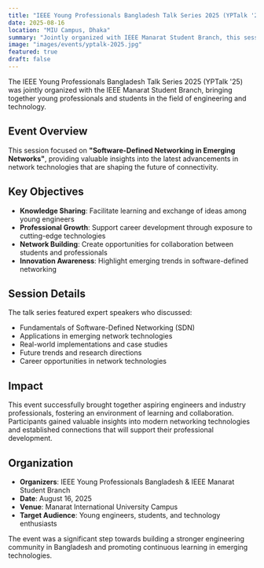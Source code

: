 ```yaml
---
title: "IEEE Young Professionals Bangladesh Talk Series 2025 (YPTalk '25)"
date: 2025-08-16
location: "MIU Campus, Dhaka"
summary: "Jointly organized with IEEE Manarat Student Branch, this session explored 'Software-Defined Networking in Emerging Networks' to promote knowledge sharing and professional growth among young engineers."
image: "images/events/yptalk-2025.jpg"
featured: true
draft: false
---
```


The IEEE Young Professionals Bangladesh Talk Series 2025 (YPTalk '25) was jointly organized with the IEEE Manarat Student Branch, bringing together young professionals and students in the field of engineering and technology.

## Event Overview

This session focused on **"Software-Defined Networking in Emerging Networks"**, providing valuable insights into the latest advancements in network technologies that are shaping the future of connectivity.

## Key Objectives

- **Knowledge Sharing**: Facilitate learning and exchange of ideas among young engineers
- **Professional Growth**: Support career development through exposure to cutting-edge technologies
- **Network Building**: Create opportunities for collaboration between students and professionals
- **Innovation Awareness**: Highlight emerging trends in software-defined networking

## Session Details

The talk series featured expert speakers who discussed:

- Fundamentals of Software-Defined Networking (SDN)
- Applications in emerging network technologies
- Real-world implementations and case studies
- Future trends and research directions
- Career opportunities in network technologies

## Impact

This event successfully brought together aspiring engineers and industry professionals, fostering an environment of learning and collaboration. Participants gained valuable insights into modern networking technologies and established connections that will support their professional development.

## Organization

- **Organizers**: IEEE Young Professionals Bangladesh & IEEE Manarat Student Branch
- **Date**: August 16, 2025
- **Venue**: Manarat International University Campus
- **Target Audience**: Young engineers, students, and technology enthusiasts

The event was a significant step towards building a stronger engineering community in Bangladesh and promoting continuous learning in emerging technologies.